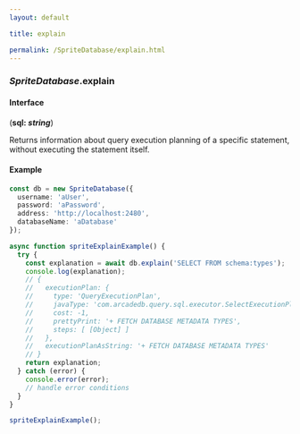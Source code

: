 ```yaml
---
layout: default

title: explain

permalink: /SpriteDatabase/explain.html
---
```


### _SpriteDatabase_.explain

#### Interface

(**sql: _string_**)

Returns information about query execution planning of a specific statement,
without executing the statement itself.

#### Example

```ts
const db = new SpriteDatabase({
  username: 'aUser',
  password: 'aPassword',
  address: 'http://localhost:2480',
  databaseName: 'aDatabase'
});

async function spriteExplainExample() {
  try {
    const explanation = await db.explain('SELECT FROM schema:types');
    console.log(explanation);
    // {
    //   executionPlan: {
    //     type: 'QueryExecutionPlan',
    //     javaType: 'com.arcadedb.query.sql.executor.SelectExecutionPlan',
    //     cost: -1,
    //     prettyPrint: '+ FETCH DATABASE METADATA TYPES',
    //     steps: [ [Object] ]
    //   },
    //   executionPlanAsString: '+ FETCH DATABASE METADATA TYPES'
    // }
    return explanation;
  } catch (error) {
    console.error(error);
    // handle error conditions
  }
}

spriteExplainExample();
```
